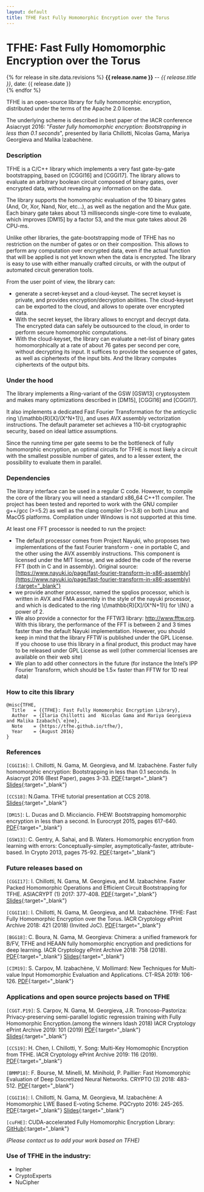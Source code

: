 ```yaml
---
layout: default
title: TFHE Fast Fully Homomorphic Encryption over the Torus
---
```


# TFHE: Fast Fully Homomorphic Encryption over the Torus

<div>
{% for release in site.data.revisions %}
<strong>{{ release.name }}</strong> -- <em>{{ release.title }}</em>, date: {{ release.date }}<br>
{% endfor %}
</div>

TFHE is an open-source library for fully homomorphic encryption, 
distributed under the terms of the Apache 2.0 license. 

The underlying scheme is described in best paper of the IACR
conference Asiacrypt 2016: "*Faster fully homomorphic encryption: 
Bootstrapping in less than 0.1 seconds*", presented by 
Ilaria Chillotti, Nicolas Gama, Mariya Georgieva and Malika Izabachène.

### Description 

TFHE is a C/C++ library which implements a very fast gate-by-gate
bootstrapping, based on [CGGI16] and [CGGI17]. The library allows to evaluate an
arbitrary boolean circuit composed of binary gates, over encrypted data,
without revealing any information on the data.

The library supports the homomorphic evaluation of the 10 binary gates (And, Or, Xor, 
Nand, Nor, etc...), as well as the negation and the Mux gate. Each binary gate takes 
about 13 milliseconds single-core time to evaluate, which improves [DM15] by a factor 53, 
and the mux gate takes about 26 CPU-ms.

Unlike other libraries, the gate-bootstrapping mode of TFHE has no
restriction on the number of gates or on their composition. This allows
to perform any computation over encrypted data, even if the actual
function that will be applied is not yet known when the data is
encrypted. The library is easy to use with either manually crafted
circuits, or with the output of automated circuit generation tools. 

From the user point of view, the library can:
* generate a secret-keyset and a cloud-keyset. The secret keyset is
  private, and provides encryption/decryption abilities. The cloud-keyset 
  can be exported to the cloud, and allows to operate over encrypted
  data. 
* With the secret keyset, the library allows to encrypt and decrypt data.
  The encrypted data can safely be outsourced to the cloud, in order to perform
  secure homomorphic computations. 
* With the cloud-keyset, the library can evaluate a net-list of
  binary gates homomorphically at a rate of about 76 gates per second per
  core, without decrypting its input. It suffices to provide the sequence
  of gates, as well as ciphertexts of the input bits. And the
  library computes ciphertexts of the output bits.

### Under the hood

The library implements a Ring-variant of the GSW [GSW13]
cryptosystem and makes many optimizations described in [DM15],
[CGGI16] and [CGGI17]. 

It also implements a dedicated Fast Fourier
Transformation for the anticyclic ring \\(\mathbb{R}[X]/(X^N+1)\\), and uses AVX
assembly vectorization instructions. 
The default parameter set achieves a 110-bit cryptographic security,
based on ideal lattice assumptions.


Since the running time per gate seems to be the bottleneck of fully
homomorphic encryption, an optimal circuits for TFHE is most likely a circuit 
with the smallest possible number of gates, and to a lesser extent, the 
possibility to evaluate them in parallel. 


### Dependencies 

The library interface can be used in a regular C code. However, to
compile the core of the library you will need a standard x86_64 C++11 compiler.
The project has been tested and reported to work with the GNU compiler 
g++/gcc (>=5.2) as well as the clang compiler (>=3.8) on both Linux and MacOS platforms.
Compilation under Windows is not supported at this time. 

At least one FFT processor is needed to run the project:

* The default processor comes from Project Nayuki, who proposes two
  implementations of the fast Fourier transform - one in portable C, and
  the other using the AVX assembly instructions.
  This component is licensed under the MIT license, and we added the code
  of the reverse FFT (both in C and in assembly). Original source:
  [https://www.nayuki.io/page/fast-fourier-transform-in-x86-assembly](https://www.nayuki.io/page/fast-fourier-transform-in-x86-assembly){:target="_blank"}
* we provide another processor, named the spqlios processor, which is
  written in AVX and FMA assembly in the style of the nayuki processor,
  and which is dedicated to the ring \\(\mathbb{R}[X]/(X^N+1)\\) for \\(N\\) a power of 2.
* We also provide a connector for the FFTW3 library: http://www.fftw.org.
  With this library, the performance of the FFT is between 2 and 3 times
  faster than the default Nayuki implementation. However, you should keep
  in mind that the library FFTW is published under the GPL License. If you
  choose to use this library in a final product, this product may have to
  be released under GPL License as well (other commercial licenses are
  available on their web site)
* We plan to add other connectors in the future (for instance the Intel’s
  IPP Fourier Transform, which should be 1.5× faster than FFTW for 1D
  real data)
  
  
### How to cite this library

```
@misc{TFHE,
  Title   = {{TFHE}: Fast Fully Homomorphic Encryption Library},
  Author  = {Ilaria Chillotti and  Nicolas Gama and Mariya Georgieva and Malika Izabach{\`e}ne},
  Note    = {https://tfhe.github.io/tfhe/},
  Year    = {August 2016}
}
```


### References

`[CGGI16]`: I. Chillotti, N. Gama, M. Georgieva, and M. Izabachène. Faster fully homomorphic encryption: Bootstrapping in less than 0.1 seconds. In Asiacrypt 2016 (Best Paper), pages 3-33.  [<span>PDF</span>](https://eprint.iacr.org/2016/870.pdf){:target="_blank"} [<span>Slides</span>](http://lab.algonics.net/slides_ac16/index-asiacrypt.html){:target="_blank"}

`[CCS18]`: N.Gama. TFHE tutorial presentation at CCS 2018. [<span>Slides</span>](http://lab.algonics.net/slides/index-ccs.html#/){:target="_blank"}

`[DM15]`:   L. Ducas and D. Micciancio.  FHEW: Bootstrapping homomorphic encryption in less than a second.  In Eurocrypt 2015, pages 617-640. [<span>PDF</span>](https://eprint.iacr.org/2014/816.pdf){:target="_blank"}

`[GSW13]`:  C. Gentry, A. Sahai, and B. Waters. Homomorphic encryption from learning with errors:  Conceptually-simpler,  asymptotically-faster,  attribute-based. In Crypto 2013, pages 75-92. [<span>PDF</span>](https://eprint.iacr.org/2013/340.pdf){:target="_blank"}


### Future releases based on

`[CGGI17]`: I. Chillotti, N. Gama, M. Georgieva, and M. Izabachène. Faster Packed Homomorphic Operations and Efficient Circuit Bootstrapping for TFHE. ASIACRYPT (1) 2017: 377-408. [<span>PDF</span>](https://eprint.iacr.org/2017/430.pdf){:target="_blank"} [<span>Slides</span>](https://tfhe.github.io/tfhe/assets/pres/pdf/pres-asiacrypt2017.pdf){:target="_blank"} 

`[CGGI18]`: I. Chillotti, N. Gama, M. Georgieva, and M. Izabachène. TFHE: Fast Fully Homomorphic Encryption over the Torus. IACR Cryptology ePrint Archive 2018: 421 (2018) (Invited JoC). [<span>PDF</span>](https://eprint.iacr.org/2018/421.pdf){:target="_blank"}

`[BGG18]`: C. Boura, N. Gama, M. Georgieva: Chimera: a unified framework for B/FV, TFHE and HEAAN fully homomorphic encryption and predictions for deep learning. IACR Cryptology ePrint Archive 2018: 758 (2018). [<span>PDF</span>](https://eprint.iacr.org/2018/758.pdf){:target="_blank"}
[<span>Slides</span>](https://tfhe.github.io/tfhe/assets/pres/pdf/pres-chimera.pdf){:target="_blank"} 

`[CIM19]`: S. Carpov, M. Izabachène, V. Mollimard: New Techniques for Multi-value Input Homomorphic Evaluation and Applications. CT-RSA 2019: 106-126. [<span>PDF</span>](https://eprint.iacr.org/2018/622.pdf){:target="_blank"} 


### Applications and open source projects based on TFHE

`[CGGT.P19]`:	S. Carpov, N. Gama, M. Georgieva, J.R. Troncoso-Pastoriza: Privacy-preserving semi-parallel logistic regression training with Fully Homomorphic Encryption.(among the winners Idash 2018)  IACR Cryptology ePrint Archive 2019: 101 (2019) [<span>PDF</span>](https://eprint.iacr.org/2019/101.pdf){:target="_blank"} [<span>Slides</span>](https://tfhe.github.io/tfhe/assets/pres/pdf/pres-idash.pdf){:target="_blank"} 

`[CCS19]`: H. Chen, I. Chillotti, Y. Song: Multi-Key Homomophic Encryption from TFHE. IACR Cryptology ePrint Archive 2019: 116 (2019). [<span>PDF</span>](https://eprint.iacr.org/2019/116.pdf){:target="_blank"}

`[BMMP18]`: F. Bourse, M. Minelli, M. Minihold, P. Paillier: Fast Homomorphic Evaluation of Deep Discretized Neural Networks. 
CRYPTO (3) 2018: 483-512. [<span>PDF</span>](https://eprint.iacr.org/2017/1114.pdf){:target="_blank"}

`[CGGI16]`: I. Chillotti, N. Gama, M. Georgieva, M. Izabachène: A Homomorphic LWE Based E-voting Scheme. PQCrypto 2016: 245-265. [<span>PDF</span>](https://ilachill.github.io/papers/CGGI16a-An_homomorphic_LWE_based_E-voting_Scheme.pdf){:target="_blank"} 
[<span>Slides</span>](https://pqcrypto2016.jp/data/Chillotti-Gama_Georgieva_Izabachene-An_Homomorphic_LWE-based_E-voting_Scheme-less-pauses.pdf
){:target="_blank"} 

`[cuFHE]`: CUDA-accelerated Fully Homomorphic Encryption Library: [<span>GitHub</span>](https://github.com/vernamlab/cuFHE){:target="_blank"}

_(Please contact us to add your work based on TFHE)_


### Use of TFHE in the industry: 
* Inpher
* CryptoExperts
* NuCipher


